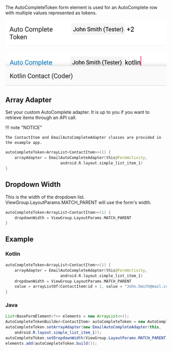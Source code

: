 The AutoCompleteToken form element is used for an AutoComplete row with multiple values represented as tokens.

![Example](/images/TokenAutocomplete1.PNG)

![Example](/images/TokenAutocomplete2.PNG)

## Array Adapter
Set your custom AutoComplete adapter. It is up to you if you want to retrieve items through an API call.

!!! note "NOTICE"

    The ContactItem and EmailAutoCompleteAdapter classes are provided in the example app.

```kotlin
autoCompleteToken<ArrayList<ContactItem>>(1) {
    arrayAdapter = EmailAutoCompleteAdapter(this@FormActivity,
                        android.R.layout.simple_list_item_1)
}
```

## Dropdown Width
This is the width of the dropdown list. ViewGroup.LayoutParams.MATCH_PARENT will use the form's width.
```kotlin
autoCompleteToken<ArrayList<ContactItem>>(1) {
    dropdownWidth = ViewGroup.LayoutParams.MATCH_PARENT
}
```

## Example

### Kotlin
```kotlin
autoCompleteToken<ArrayList<ContactItem>>(1) {
    arrayAdapter = EmailAutoCompleteAdapter(this@FormActivity,
                        android.R.layout.simple_list_item_1)
    dropdownWidth = ViewGroup.LayoutParams.MATCH_PARENT
    value = arrayListOf(ContactItem(id = 1, value = "John.Smith@mail.com", label = "John Smith (Tester)"))
}
```

### Java
```java
List<BaseFormElement<?>> elements = new ArrayList<>();
AutoCompleteTokenBuilder<ContactItem> autoCompleteToken = new AutoCompleteTokenBuilder<>(1);
autoCompleteToken.setArrayAdapter(new EmailAutoCompleteAdapter(this,
    android.R.layout.simple_list_item_1));
autoCompleteToken.setDropdownWidth(ViewGroup.LayoutParams.MATCH_PARENT);
elements.add(autoCompleteToken.build());
```
